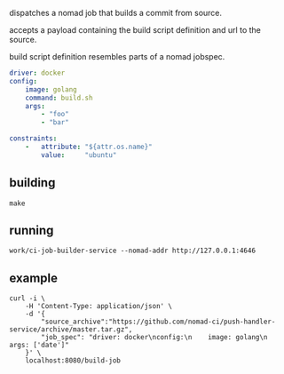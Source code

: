 dispatches a nomad job that builds a commit from source. 

accepts a payload containing the build script definition and url to the source.

build script definition resembles parts of a nomad jobspec.

```yaml
driver: docker
config:
    image: golang
    command: build.sh
    args:
        - "foo"
        - "bar"

constraints:
    -   attribute: "${attr.os.name}"
        value:     "ubuntu"
```

## building

    make

## running

    work/ci-job-builder-service --nomad-addr http://127.0.0.1:4646

## example

    curl -i \
        -H 'Content-Type: application/json' \
        -d '{
            "source_archive":"https://github.com/nomad-ci/push-handler-service/archive/master.tar.gz",
            "job_spec": "driver: docker\nconfig:\n    image: golang\n    args: ['date']"
        }' \
        localhost:8080/build-job
